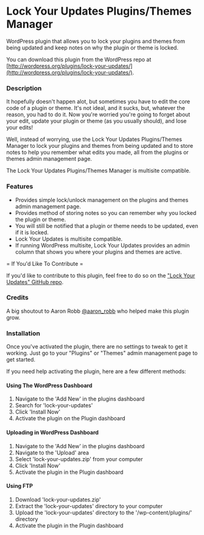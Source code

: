 Lock Your Updates Plugins/Themes Manager
=================

WordPress plugin that allows you to lock your plugins and themes from being updated and keep notes on why the plugin or theme is locked.

You can download this plugin from the WordPress repo at [http://wordpress.org/plugins/lock-your-updates/](http://wordpress.org/plugins/lock-your-updates/).

### Description

It hopefully doesn't happen alot, but sometimes you have to edit the core code of a plugin or theme. It's not ideal, and it sucks, but, whatever the reason, you had to do it. Now you're worried you're going to forget about your edit, update your plugin or theme (as you usually should), and lose your edits!

Well, instead of worrying, use the Lock Your Updates Plugins/Themes Manager to lock your plugins and themes from being updated and to store notes to help you remember what edits you made, all from the plugins or themes admin management page.

The Lock Your Updates Plugins/Themes Manager is multisite compatible.

### Features

* Provides simple lock/unlock management on the plugins and themes admin management page.
* Provides method of storing notes so you can remember why you locked the plugin or theme.
* You will still be notified that a plugin or theme needs to be updated, even if it is locked.
* Lock Your Updates is multisite compatible.
* If running WordPress multisite, Lock Your Updates provides an admin column that shows you where your plugins and themes are active.

= If You'd Like To Contribute =

If you'd like to contribute to this plugin, feel free to do so on the ["Lock Your Updates" GitHub repo](https://github.com/bamadesigner/lock-your-updates).

### Credits

A big shoutout to Aaron Robb [@aaron_robb](https://twitter.com/aaron_robb) who helped make this plugin grow.

### Installation

Once you've activated the plugin, there are no settings to tweak to get it working. Just go to your "Plugins" or "Themes" admin management page to get started.

If you need help activating the plugin, here are a few different methods:

#### Using The WordPress Dashboard

1. Navigate to the 'Add New' in the plugins dashboard
2. Search for 'lock-your-updates'
3. Click 'Install Now'
4. Activate the plugin on the Plugin dashboard

#### Uploading in WordPress Dashboard

1. Navigate to the 'Add New' in the plugins dashboard
2. Navigate to the 'Upload' area
3. Select 'lock-your-updates.zip' from your computer
4. Click 'Install Now'
5. Activate the plugin in the Plugin dashboard

#### Using FTP

1. Download 'lock-your-updates.zip'
2. Extract the 'lock-your-updates' directory to your computer
3. Upload the 'lock-your-updates' directory to the '/wp-content/plugins/' directory
4. Activate the plugin in the Plugin dashboard